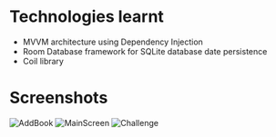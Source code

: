 # Technologies learnt
- MVVM architecture using Dependency Injection
- Room Database framework for SQLite database date persistence
- Coil library

# Screenshots
![AddBook](https://github.com/veronika-kalaskova/EBC-VA1-readily-project/assets/79855797/c5a9e701-56e7-4e31-84fb-9aa391d0e77f)
![MainScreen](https://github.com/veronika-kalaskova/EBC-VA1-readily-project/assets/79855797/552ab23b-7fa4-4ca5-b4be-055a58fe9de3)
![Challenge](https://github.com/veronika-kalaskova/EBC-VA1-readily-project/assets/79855797/61d8732f-a51d-42b0-a809-8a7813a2a42d)
